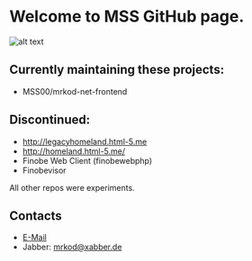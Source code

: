 # Welcome to MSS GitHub page.

![alt text](https://i.imgur.com/QlUzTCs.png "MSS Logo")

## Currently maintaining these projects:

* MSS00/mrkod-net-frontend

## Discontinued:

* http://legacyhomeland.html-5.me
* http://homeland.html-5.me/
* Finobe Web Client (finobewebphp)
* Finobevisor

All other repos were experiments.

## Contacts

* [E-Mail](mailto:mssceo@tutanota.de)
* Jabber: mrkod@xabber.de
